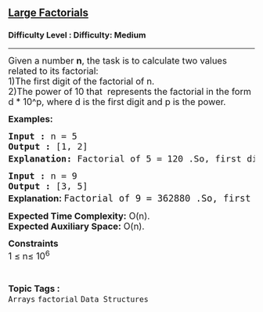 <h2><a href="https://www.geeksforgeeks.org/problems/large-factorials2539/1?page=1&difficulty=Medium&status=unsolved,attempted&sortBy=accuracy">Large Factorials</a></h2><h3>Difficulty Level : Difficulty: Medium</h3><hr><div class="problems_problem_content__Xm_eO"><p><span style="font-size: 18px;">Given a number <strong>n</strong>, the task is to calculate two values related to its factorial:<br></span><span style="font-size: 18px;">1)The first digit of the factorial of n.<br></span><span style="font-size: 18px;">2)The power of 10 that&nbsp; represents the factorial in the form d * 10^p, where d is the first digit and p is the power.</span></p>
<p><span style="font-size: 18px;"><strong>Examples:</strong></span></p>
<pre><span style="font-size: 18px;"><strong>Input :</strong> n = 5
<strong>Output :</strong> [1, 2]
<strong>Explanation: </strong>Factorial of 5 = 120 .So, first digit = 1 and power of 10 = 2 (1 * 10<sup>2</sup>).
</span></pre>
<pre><span style="font-size: 18px;"><strong>Input :</strong> n = 9<strong>
Output :</strong> [3, 5] <br></span><strong style="font-size: 18px; font-family: -apple-system, BlinkMacSystemFont, 'Segoe UI', Roboto, Oxygen, Ubuntu, Cantarell, 'Open Sans', 'Helvetica Neue', sans-serif;">Explanation:<span style="font-size: 14pt;"> </span></strong><span style="font-size: 14pt;">Factorial of 9 = 362880 .So, first digit = 3 and power of 10 = 5 (1 * 10<sup>5</sup><span style="font-family: -apple-system, BlinkMacSystemFont, 'Segoe UI', Roboto, Oxygen, Ubuntu, Cantarell, 'Open Sans', 'Helvetica Neue', sans-serif;">).</span></span></pre>
<p><span style="font-size: 18px;"><strong>Expected Time Complexity:</strong> O(n).<br><strong>Expected Auxiliary Space:</strong> O(n).</span></p>
<p><span style="font-size: 18px;"><strong>Constraints<br></strong></span><span style="font-size: 18px;">1 ≤ n≤ 10<sup>6</sup></span></p></div><br><p><span style=font-size:18px><strong>Topic Tags : </strong><br><code>Arrays</code>&nbsp;<code>factorial</code>&nbsp;<code>Data Structures</code>&nbsp;